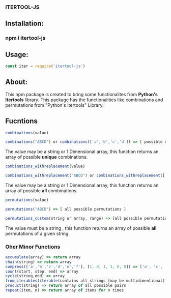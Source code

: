### ITERTOOL-JS

## Installation:
### npm i itertool-js

## Usage:
 ``` javascript
 const iter = require('itertool-js')
 ```

## About:
This npm package is created to bring some functionalites from **Python's Itertools** library.
This package has the functionalities like combinations and permutations from "Python's Itertools" Library.
## Fucntions
 ``` javascript
 combinations(value)
 
 combinations("ABCD") or combinations(['a','b','c','d']) => [ possible unique combinations ]
 
 ```
 The value may be a string or 1 Dimensional array, this function returns an array of possible **unique** combinations.
 
 ``` javascript
 combinations_withreplacement(value)
 
 combinations_withreplacement("ABCD") or combinations_withreplacement(['a','b','c','d']) => [ all possible combinations ]
 ```
 The value may be a string or 1 Dimensional array, this function returns an array of possible **all** combinations.
 
 
 ``` javascript
 permutations(value)
 
 permutations("ABCD") => [ all possible permutations ]

 permutations_custom(string or array, range) => [all possible permutations with desired range]

 ```
 The value must be a string , this function returns an array of possible **all** permutations of a given string.
 
### Oher Minor Functions
``` javascript
accumulate(array) => return array
chain(string) => return array
compress(['a','b','c','d','e','f'], [1, 0, 1, 1, 0, 0]) => ['a', 'c', 'd']
count(start, step, end) => array
cycle(string,end) => array
from_iterables(iterable(contains all strings [may be multidimentional])) => return array( of single elements)
product(string) => return array of all possible pairs
repeat(item, n) => return array of items for n times
```

